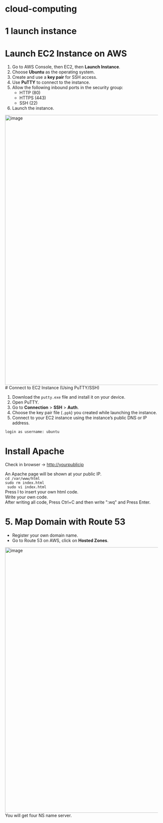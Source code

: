 # cloud-computing
# 1 launch instance
# Launch EC2 Instance on AWS

1. Go to AWS Console, then EC2, then **Launch Instance**.
2. Choose **Ubuntu** as the operating system.
3. Create and use a **key pair** for SSH access.
4. Use **PuTTY** to connect to the instance.
5. Allow the following inbound ports in the security group:
   - HTTP (80)
   - HTTPS (443)
   - SSH (22)
6. Launch the instance.
<img width="1920" height="889" alt="image" src="https://github.com/user-attachments/assets/06edfb66-e967-461f-9a82-f9088db6bd64" />
# Connect to EC2 Instance (Using PuTTY/SSH)

1. Download the `putty.exe` file and install it on your device.
2. Open PuTTY.
3. Go to **Connection** > **SSH** > **Auth**.
4. Choose the key pair file (`.ppk`) you created while launching the instance.
5. Connect to your EC2 instance using the instance’s public DNS or IP address.

```login as username: ubuntu```
# Install Apache
Check in browser → [http://yourpublicip](http://yourpublicip)

An Apache page will be shown at your public IP.
<br>```cd /var/www/html ```<br>
  ```sudo rm index.html ```<br>
 ``` sudo vi index.html``` <br>
 Press I to insert your own html code.  
 Write your own code.  
 After writing all code, Press Ctrl+C and then write ":wq" and Press Enter.
# 5. Map Domain with Route 53

- Register your own domain name.
- Go to Route 53 on AWS, click on **Hosted Zones**.
<img width="1914" height="874" alt="image" src="https://github.com/user-attachments/assets/a315d447-3ef9-4674-a132-3d9aa4323c29" />
You will get four NS name server.


